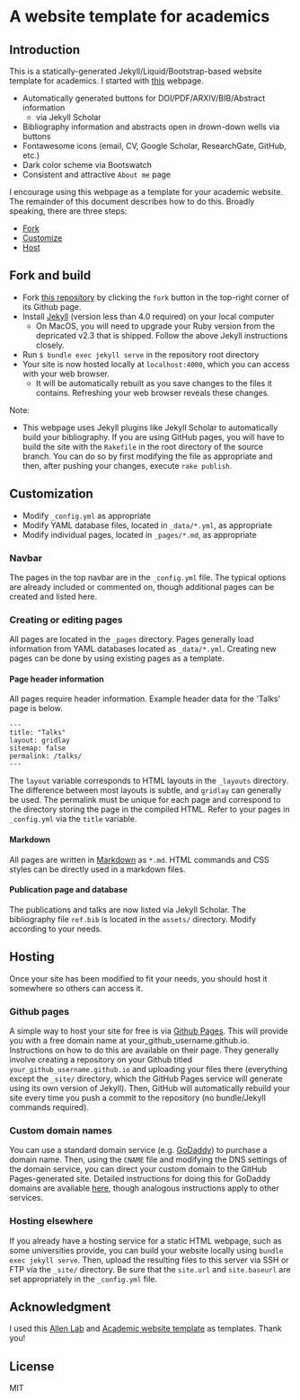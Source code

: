 # A website template for academics

## Introduction 

This is a statically-generated Jekyll/Liquid/Bootstrap-based website template for academics.
I started with [this](https://github.com/sbryngelson/academic-website-template) webpage.

* Automatically generated buttons for DOI/PDF/ARXIV/BIB/Abstract information
  * via Jekyll Scholar
* Bibliography information and abstracts open in drown-down wells via buttons
* Fontawesome icons (email, CV, Google Scholar, ResearchGate, GitHub, etc.)
* Dark color scheme via Bootswatch
* Consistent and attractive `About me` page

I encourage using this webpage as a template for your academic website.
The remainder of this document describes how to do this.
Broadly speaking, there are three steps:

* [Fork](#fork-and-build)
* [Customize](#customization)
* [Host](#hosting)

## Fork and build
* Fork [this repository](https://github.com/stebick/personalpage) by clicking the `fork` button in the top-right corner of its Github page.
* Install [Jekyll](https://jekyllrb.com/docs/installation/)  (version less than 4.0 required) on your local computer
    * On MacOS, you will need to upgrade your Ruby version from the depricated v2.3 that is shipped. Follow the above Jekyll instructions closely.
* Run `$ bundle exec jekyll serve` in the repository root directory
* Your site is now hosted locally at `localhost:4000`, which you can access with your web browser.
   * It will be automatically rebuilt as you save changes to the files it contains.
   Refreshing your web browser reveals these changes.

Note:
* This webpage uses Jekyll plugins like Jekyll Scholar to automatically build your bibliography. 
  If you are using GitHub pages, you will have to build the site with the `Rakefile` in the root directory of the source branch.
  You can do so by first modifying the file as appropriate and then, after pushing your changes, execute `rake publish`.

## Customization
* Modify `_config.yml` as appropriate
* Modify YAML database files, located in `_data/*.yml`, as appropriate
* Modify individual pages, located in `_pages/*.md`, as appropriate

### Navbar

The pages in the top navbar are in the `_config.yml` file.
The typical options are already included or commented on, though additional pages can be created and listed here.

### Creating or editing pages

All pages are located in the `_pages` directory.
Pages generally load information from YAML databases located as `_data/*.yml`.
Creating new pages can be done by using existing pages as a template.

#### Page header information

All pages require header information.
Example header data for the 'Talks' page is below.
```
---
title: "Talks"
layout: gridlay
sitemap: false
permalink: /talks/
---
```
The `layout` variable corresponds to HTML layouts in the `_layouts` directory.
The difference between most layouts is subtle, and `gridlay` can generally be used.
The permalink must be unique for each page and correspond to the directory storing the page in the compiled HTML.
Refer to your pages in `_config.yml` via the `title` variable.

#### Markdown

All pages are written in [Markdown](https://github.com/adam-p/markdown-here/wiki/Markdown-Cheatsheet) as `*.md`.
HTML commands and CSS styles can be directly used in a markdown files.

#### Publication page and database

The publications and talks are now listed via Jekyll Scholar.
The bibliography file `ref.bib` is located in the `assets/` directory.
Modify according to your needs.

## Hosting

Once your site has been modified to fit your needs, you should host it somewhere so others can access it.

### Github pages

A simple way to host your site for free is via [Github Pages](https://pages.github.com/).
This will provide you with a free domain name at your_github_username.github.io.
Instructions on how to do this are available on their page.
They generally involve creating a repository on your Github titled `your_github_username.github.io` and uploading your files there (everything except the `_site/` directory, which the GitHub Pages service will generate using its own version of Jekyll).
Then, GitHub will automatically rebuild your site every time you push a commit to the repository (no bundle/Jekyll commands required).

### Custom domain names

You can use a standard domain service (e.g. [GoDaddy](https://www.godaddy.com/)) to purchase a domain name.
Then, using the `CNAME` file and modifying the DNS settings of the domain service, you can direct your custom domain to the GitHub Pages-generated site.
Detailed instructions for doing this for GoDaddy domains are available [here](https://hackernoon.com/how-to-set-up-godaddy-domain-with-github-pages-a9300366c7b), though analogous instructions apply to other services.

### Hosting elsewhere

If you already have a hosting service for a static HTML webpage, such as some universities provide, you can build your website locally using `bundle exec jekyll serve`.
Then, upload the resulting files to this server via SSH or FTP via the `_site/` directory.
Be sure that the `site.url` and `site.baseurl` are set appropriately in the `_config.yml` file.


## Acknowledgment

I used this [Allen Lab](https://www.allanlab.org/) and [Academic website template](https://github.com/sbryngelson/academic-website-template) as templates. Thank you! 

## License

MIT
